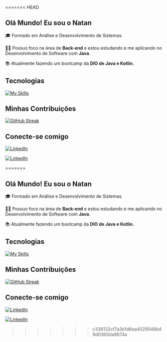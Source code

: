 <<<<<<< HEAD
## Olá Mundo! Eu sou o Natan

 🎓 Formado em Análise e Desenvolvimento de Sistemas.<br><br>
👨‍💻 Possuo foco na área de <b>Back-end</b> e estou estudando e me aplicando no Desenvolvimento de Software com **Java**.

📚 Atualmente fazendo um bootcamp da **DIO de Java e Kotlin.**

## Tecnologias 

[![My Skills](https://skillicons.dev/icons?i=java,mysql,cs,js,html,css,git)](https://skillicons.dev)


## Minhas Contribuições

[![GitHub Streak](https://streak-stats.demolab.com?user=oNeitan&theme=nord)](https://git.io/streak-stats)

## Conecte-se comigo

[![LinkedIn](https://img.shields.io/badge/LinkedIn-0874b4?style=for-the-badge&logo=linkedin)](https://www.linkedin.com/in/natan-santos-2ba9371a1/) 

[![LinkedIn](https://img.shields.io/badge/Email-FFFFFF?style=for-the-badge&logo=Gmail)](mailto:natansaraujo@gmail.com)



=======
## Olá Mundo! Eu sou o Natan

 🎓 Formado em Análise e Desenvolvimento de Sistemas.<br><br>
👨‍💻 Possuo foco na área de <b>Back-end</b> e estou estudando e me aplicando no Desenvolvimento de Software com **Java**.

📚 Atualmente fazendo um bootcamp da **DIO de Java e Kotlin.**

## Tecnologias 

[![My Skills](https://skillicons.dev/icons?i=java,mysql,cs,js,html,css,git)](https://skillicons.dev)


## Minhas Contribuições

[![GitHub Streak](https://streak-stats.demolab.com?user=oNeitan&theme=nord)](https://git.io/streak-stats)

## Conecte-se comigo

[![LinkedIn](https://img.shields.io/badge/LinkedIn-0874b4?style=for-the-badge&logo=linkedin)](https://www.linkedin.com/in/natan-santos-2ba9371a1/) 

[![LinkedIn](https://img.shields.io/badge/Email-FFFFFF?style=for-the-badge&logo=Gmail)](mailto:natansaraujo@gmail.com)



>>>>>>> c336132cf7a3b1d6ea4029546b49d0360da9674a
